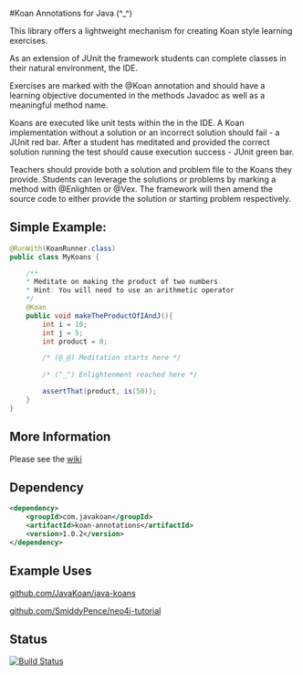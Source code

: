 #Koan Annotations for Java (^_^)

This library offers a lightweight mechanism for creating Koan style learning exercises.

As an extension of JUnit the framework students can complete classes in their natural environment, the IDE.

Exercises are marked with the @Koan annotation and should have a learning objective documented in the methods Javadoc as well as a meaningful method name.

Koans are executed like unit tests within the in the IDE.  A Koan implementation without a solution or an incorrect solution should fail - a JUnit red bar.  After a student has meditated and provided the correct solution running the test should cause execution success - JUnit green bar.

Teachers should provide both a solution and problem file to the Koans they provide.  Students can leverage the solutions or problems by marking a method with @Enlighten or @Vex.  The framework will then amend the source code to either provide the solution or starting problem respectively.

Simple Example:
---------------
```Java
@RunWith(KoanRunner.class)
public class MyKoans {  

    /**
    * Meditate on making the product of two numbers.
    * Hint: You will need to use an arithmetic operator
    */
    @Koan
    public void makeTheProductOfIAndJ(){
        int i = 10;
        int j = 5;
        int product = 0;

        /* (@_@) Meditation starts here */
        
        /* (^_^) Enlightenment reached here */

        assertThat(product, is(50));
    }
}
```

More Information
----------------
Please see the [wiki](https://github.com/JavaKoan/koan-annotations/wiki)

Dependency
----------

```xml
<dependency>
    <groupId>com.javakoan</groupId>
    <artifactId>koan-annotations</artifactId>
    <version>1.0.2</version>
</dependency>
```

Example Uses
------------
[github.com/JavaKoan/java-koans](https://github.com/JavaKoan/java-koans)

[github.com/SmiddyPence/neo4j-tutorial](https://github.com/SmiddyPence/neo4j-tutorial)


Status
------
[![Build Status](https://travis-ci.org/JavaKoan/koan-annotations.svg?branch=master)](https://travis-ci.org/JavaKoan/koan-annotations)